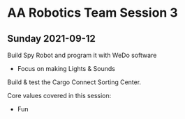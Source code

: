 # AA Robotics Team Session 3


## Sunday 2021-09-12

Build Spy Robot and program it with WeDo software
- Focus on making Lights & Sounds

Build & test the Cargo Connect Sorting Center.

Core values covered in this session:
- Fun
